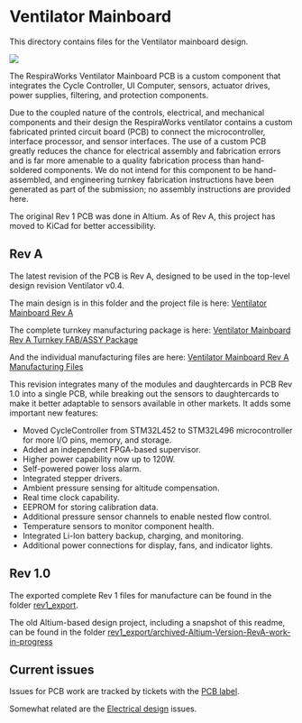 # Ventilator Mainboard 

This directory contains files for the Ventilator mainboard design.

![](VentilatorPCB-RevA-Angled-Render.png)

The RespiraWorks Ventilator Mainboard PCB is a custom component that integrates the Cycle Controller, UI Computer,
sensors, actuator drives, power supplies, filtering, and protection components.

Due to the coupled nature of the controls, electrical, and mechanical components and their design the RespiraWorks
ventilator contains a custom fabricated printed circuit board (PCB) to connect the microcontroller, interface processor,
and sensor interfaces. The use of a custom PCB greatly reduces the chance for electrical assembly and fabrication errors
and is far more amenable to a quality fabrication process than hand-soldered components. We do not intend for this
component to be hand-assembled, and engineering turnkey fabrication instructions have been generated as part of the
submission; no assembly instructions are provided here.

The original Rev 1 PCB was done in Altium.  As of Rev A, this project has moved to KiCad for better accessibility.

## Rev A

The latest revision of the PCB is Rev A, designed to be used in the top-level design revision Ventilator v0.4.

The main design is in this folder and the project file is here: [Ventilator Mainboard Rev A](Ventilator.pro)

The complete turnkey manufacturing package is here: [Ventilator Mainboard Rev A Turnkey FAB/ASSY Package](manufacturing/20210401-Ventilator-RevA-PKG-TURNKEY.zip)

And the individual manufacturing files are here: [Ventilator Mainboard Rev A Manufacturing Files](manufacturing/)

This revision integrates many of the modules and daughtercards in PCB Rev 1.0 into a single PCB, while breaking out the sensors to daughtercards to make it better adaptable to sensors available in other markets.  It adds some important new features:
 - Moved CycleController from STM32L452 to STM32L496 microcontroller for more I/O pins, memory, and storage.
 - Added an independent FPGA-based supervisor.
 - Higher power capability now up to 120W.
 - Self-powered power loss alarm.
 - Integrated stepper drivers.
 - Ambient pressure sensing for altitude compensation.
 - Real time clock capability.
 - EEPROM for storing calibration data.
 - Additional pressure sensor channels to enable nested flow control.
 - Temperature sensors to monitor component health.
 - Integrated Li-Ion battery backup, charging, and monitoring.
 - Additional power connections for display, fans, and indicator lights.
 
## Rev 1.0

The exported complete Rev 1 files for manufacture can be found in the folder [rev1_export](rev1_export).

The old Altium-based design project, including a snapshot of this readme, can be found in the folder [rev1_export/archived-Altium-Version-RevA-work-in-progress](rev1_export/archived-Altium-Version-RevA-work-in-progress)

## Current issues

Issues for PCB work are tracked by tickets with the [PCB label](https://github.com/RespiraWorks/Ventilator/labels/pcb).

Somewhat related are the [Electrical design](https://github.com/RespiraWorks/Ventilator/labels/Electrical) issues.